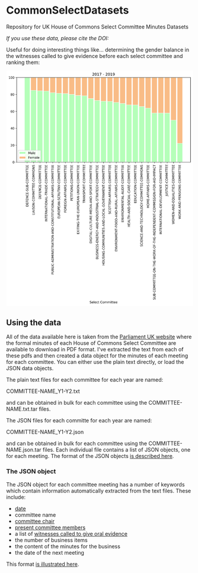 # CommonSelectDatasets
Repository for UK House of Commons Select Committee Minutes Datasets

*If you use these data, please cite the DOI:*

Useful for doing interesting things like... determining the gender balance in the witnesses called to give evidence before each select committee and ranking them:

![](https://github.com/as595/CommonSelectDatasets/blob/master/media/committees.png)

## Using the data

All of the data available here is taken from the [Parliament UK website](https://www.parliament.uk/business/committees/committees-a-z/commons-select/) where the formal minutes of each House of Commons Select Committee are available to download in PDF format. I've extracted the text from each of these pdfs and then created a data object for the minutes of each meeting for each committee. You can either use the plain text directly, or load the JSON data objects. 

The plain text files for each committee for each year are named:

COMMITTEE-NAME_Y1-Y2.txt

and can be obtained in bulk for each committee using the COMMITTEE-NAME.txt.tar files. 

The JSON files for each committe for each year are named:

COMMITTEE-NAME_Y1-Y2.json

and can be obtained in bulk for each committee using the COMMITTEE-NAME.json.tar files. Each individual file contains a list of JSON objects, one for each meeting. The format of the JSON objects [is described here](https://github.com/as595/CommonSelectDatasets/blob/master/PAGES/dataformat.md).

### The JSON object

The JSON object for each committee meeting has a number of keywords which contain information automatically extracted from the text files. These include:

* [date](https://github.com/as595/CommonSelectDatasets/blob/master/PAGES/date.md)
* committee name
* [committee chair](https://github.com/as595/CommonSelectDatasets/blob/master/PAGES/chair.md)
* [present committee members](https://github.com/as595/CommonSelectDatasets/blob/master/PAGES/members.md)
* a list of [witnesses called to give oral evidence](https://github.com/as595/CommonSelectDatasets/blob/master/PAGES/witnesses.md)
* the number of business items
* the content of the minutes for the business
* the date of the next meeting

This format [is illustrated here](https://github.com/as595/CommonSelectDatasets/blob/master/PAGES/dataformat.md).
